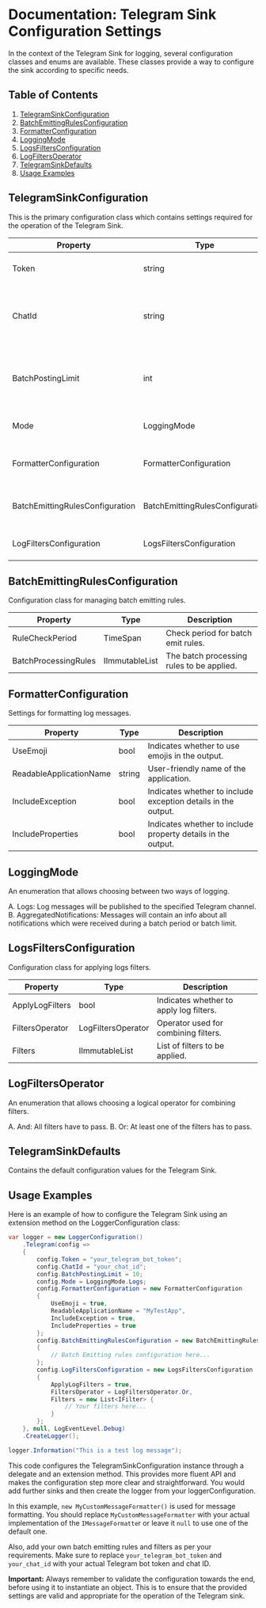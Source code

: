 ﻿# Documentation: Telegram Sink Configuration Settings

In the context of the Telegram Sink for logging, several configuration classes and enums are available. These classes provide a way to configure the sink according to specific needs.

## Table of Contents

1. [TelegramSinkConfiguration](#telegramsinkconfiguration)
2. [BatchEmittingRulesConfiguration](#batchemittingrulesconfiguration)
3. [FormatterConfiguration](#formatterconfiguration)
4. [LoggingMode](#loggingmode)
5. [LogsFiltersConfiguration](#logsfiltersconfiguration)
6. [LogFiltersOperator](#logfiltersoperator)
7. [TelegramSinkDefaults](#telegramsinkdefaults)
8. [Usage Examples](#usage-examples)

<a name="telegramsinkconfiguration"></a>
## TelegramSinkConfiguration

This is the primary configuration class which contains settings required for the operation of the Telegram Sink.

| Property                        | Type                            | Description                                               |
|---------------------------------|---------------------------------|-----------------------------------------------------------|
| Token                           | string                          | Token for Telegram API access.                            |
| ChatId                          | string                          | Identifies the chat to which log messages will be posted. |
| BatchPostingLimit               | int                             | The maximum number of events to post in a single batch.   |
| Mode                            | LoggingMode                     | Sets the logging mode.                                    |
| FormatterConfiguration          | FormatterConfiguration          | Configuration for formatting logs.                        |
| BatchEmittingRulesConfiguration | BatchEmittingRulesConfiguration | Configuration for rules on emitting batches.              |
| LogFiltersConfiguration         | LogsFiltersConfiguration        | Configuration for filtering logs.                         |

<a name="batchemittingrulesconfiguration"></a>
## BatchEmittingRulesConfiguration

Configuration class for managing batch emitting rules.

| Property             | Type                  | Description                               |
|----------------------|-----------------------|-------------------------------------------|
| RuleCheckPeriod      | TimeSpan              | Check period for batch emit rules.        |
| BatchProcessingRules | IImmutableList<IRule> | The batch processing rules to be applied. |

<a name="formatterconfiguration"></a>
## FormatterConfiguration

Settings for formatting log messages.

| Property                | Type   | Description                                                   |
|-------------------------|--------|---------------------------------------------------------------|
| UseEmoji                | bool   | Indicates whether to use emojis in the output.                |
| ReadableApplicationName | string | User-friendly name of the application.                        |
| IncludeException        | bool   | Indicates whether to include exception details in the output. |
| IncludeProperties       | bool   | Indicates whether to include property details in the output.  |

<a name="loggingmode"></a>
## LoggingMode

An enumeration that allows choosing between two ways of logging.

A. Logs: Log messages will be published to the specified Telegram channel.<br/>
B. AggregatedNotifications: Messages will contain an info about all notifications which were received during a batch period or batch limit.

<a name="logsfiltersconfiguration"></a>
## LogsFiltersConfiguration

Configuration class for applying logs filters.

| Property        | Type                    | Description                             |
|-----------------|-------------------------|-----------------------------------------|
| ApplyLogFilters | bool                    | Indicates whether to apply log filters. |
| FiltersOperator | LogFiltersOperator      | Operator used for combining filters.    |
| Filters         | IImmutableList<IFilter> | List of filters to be applied.          |

<a name="logfiltersoperator"></a>
## LogFiltersOperator

An enumeration that allows choosing a logical operator for combining filters.

A. And: All filters have to pass.
B. Or: At least one of the filters has to pass.

<a name="telegramsinkdefaults"></a>
## TelegramSinkDefaults

Contains the default configuration values for the Telegram Sink.

<a name="usage-examples"></a>
## Usage Examples

Here is an example of how to configure the Telegram Sink using an extension method on the LoggerConfiguration class:

```csharp
var logger = new LoggerConfiguration()
    .Telegram(config =>
    {
        config.Token = "your_telegram_bot_token";
        config.ChatId = "your_chat_id";
        config.BatchPostingLimit = 10;
        config.Mode = LoggingMode.Logs;
        config.FormatterConfiguration = new FormatterConfiguration
        {
            UseEmoji = true,
            ReadableApplicationName = "MyTestApp",
            IncludeException = true,
            IncludeProperties = true
        };
        config.BatchEmittingRulesConfiguration = new BatchEmittingRulesConfiguration
        {
            // Batch Emitting rules configuration here...
        };
        config.LogFiltersConfiguration = new LogsFiltersConfiguration
        {
            ApplyLogFilters = true,
            FiltersOperator = LogFiltersOperator.Or,
            Filters = new List<IFilter> {
                // Your filters here...
            }
        };
    }, null, LogEventLevel.Debug)
    .CreateLogger();

logger.Information("This is a test log message");
```

This code configures the TelegramSinkConfiguration instance through a delegate and an extension method. This
provides  more fluent API and makes the configuration step more clear and straightforward. You would add further
sinks and then create the logger from your loggerConfiguration.

In this example, `new MyCustomMessageFormatter()` is used for message formatting. You should replace 
`MyCustomMessageFormatter` with your actual implementation of the `IMessageFormatte`r or leave it `null` to use one of the 
default one. 

Also, add your own batch emitting rules and filters as per your requirements.
Make sure to replace `your_telegram_bot_token` and `your_chat_id` with your actual Telegram bot token and chat ID.


**Important:** Always remember to validate the configuration towards the end, before using it to instantiate an 
object. This is to ensure that the provided settings are valid and appropriate for the operation of the Telegram sink.